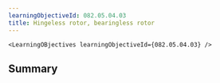 ```yaml
---
learningObjectiveId: 082.05.04.03
title: Hingeless rotor, bearingless rotor
---
```


```tsx eval
<LearningOBjectives learningObjectiveId={082.05.04.03} />
```

## Summary
